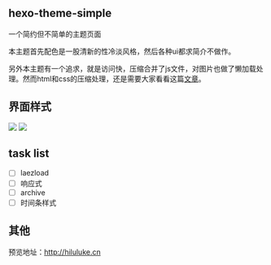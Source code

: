 ## hexo-theme-simple

一个简约但不简单的主题页面

本主题首先配色是一股清新的性冷淡风格，然后各种ui都求简介不做作。

另外本主题有一个追求，就是访问快，压缩合并了js文件，对图片也做了懒加载处理。然而html和css的压缩处理，还是需要大家看看这篇[文章](http://hiluluke.cn/2016/08/19/hexo-compress/)。

## 界面样式

![](http://7fvhwe.com1.z0.glb.clouddn.com/1z.png)
![](http://7fvhwe.com1.z0.glb.clouddn.com/4z.png)

## task list
- [ ] laezload
- [ ] 响应式
- [ ] archive
- [ ] 时间条样式

## 其他

预览地址：http://hiluluke.cn
